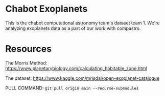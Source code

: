 # Chabot Exoplanets
This is the chabot computational astronomy team's dataset team 1. We're analyzing exoplanets data as a part of our work with compastro.

# Resources

The Morris Method: https://www.planetarybiology.com/calculating_habitable_zone.html


The dataset: https://www.kaggle.com/mrisdal/open-exoplanet-catalogue


PULL COMMAND: `git pull origin main --recurse-submodules`
